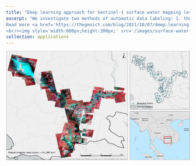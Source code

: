 ```yaml
---
title: "Deep learning approach for Sentinel-1 surface water mapping leveraging Google Earth Engine"
excerpt: "We investigate two methods of automatic data labeling: 1. the Joint Research Centre (JRC) surface water maps; 2. an Edge-Otsu dynamic threshold approach. We deployed a U-Net convolutional neural network to map surface water from Sentinel-1 Synthetic Aperture Radar (SAR) data and tested the model performance using different hyperparameter tuning combinations to identify the optimal learning rate and loss function.
Read more <a href='https://thegeoict.com/blog/2021/10/07/deep-learning-approach-for-sentinel-1-surface-water-mapping-leveraging-google-earth-engine/'>here</a>.
<br/><img style='width:600px;height:300px;' src='/images/surface-water-unet.jpg'>"
collection: applications
---
```


<img style='width:600px;height:300px;' src='/images/surface-water-unet.jpg'>

